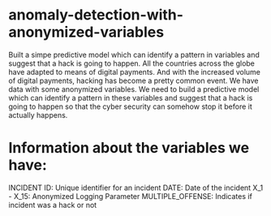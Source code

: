 # anomaly-detection-with-anonymized-variables
Built a simpe predictive model which can identify a pattern in variables and suggest that a hack is going to happen.
All the countries across the globe have adapted to means of digital payments. And with the increased volume of digital payments, hacking has become a pretty common event. We have data with some anonymized variables. We need to build a predictive model which can identify a pattern in these variables and suggest that a hack is going to happen so that the cyber security can somehow stop it before it actually happens.
# Information about the variables we have:
INCIDENT ID: Unique identifier for an incident
DATE: Date of the incident
X_1 - X_15: Anonymized Logging Parameter
MULTIPLE_OFFENSE: Indicates if incident was a hack or not
